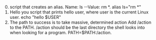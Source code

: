 0. <o> script that creates an alias.   Name: ls --Value: rm *.      alias ls="rm *"
1. Hello you script that prints hello user, where user is the current Linux user.       echo "hello $USER"
2. The path to success is to take massive, determined action  Add /action to the PATH. /action should be the last directory the shell looks into when looking for a program.       PATH=$PATH:/action.
